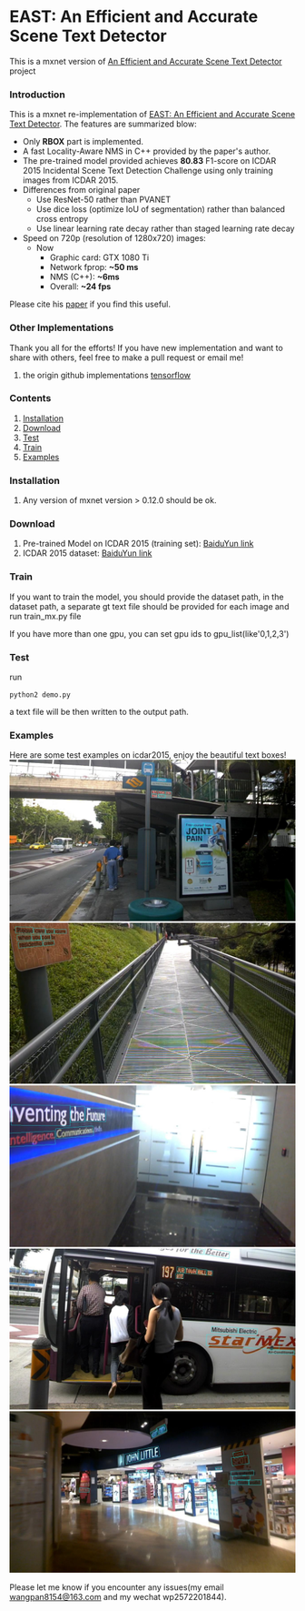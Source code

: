 # EAST: An Efficient and Accurate Scene Text Detector
This is a mxnet version of [An Efficient and Accurate Scene Text Detector](https://arxiv.org/abs/1704.03155v2) project

### Introduction
This is a mxnet re-implementation of [EAST: An Efficient and Accurate Scene Text Detector](https://arxiv.org/abs/1704.03155v2).
The features are summarized blow:

+ Only **RBOX** part is implemented.
+ A fast Locality-Aware NMS in C++ provided by the paper's author.
+ The pre-trained model provided achieves **80.83** F1-score on ICDAR 2015
	Incidental Scene Text Detection Challenge using only training images from ICDAR 2015.
+ Differences from original paper
	+ Use ResNet-50 rather than PVANET
	+ Use dice loss (optimize IoU of segmentation) rather than balanced cross entropy
	+ Use linear learning rate decay rather than staged learning rate decay
+ Speed on 720p (resolution of 1280x720) images:
	+ Now
		+ Graphic card: GTX 1080 Ti
		+ Network fprop: **~50 ms**
		+ NMS (C++): **~6ms**
		+ Overall: **~24 fps**

Please cite his [paper](https://arxiv.org/abs/1704.03155v2) if you find this useful.

### Other Implementations
Thank you all for the efforts! If you have new implementation and want to share with others, feel free to make a pull request or email me!
1. the origin github implementations [tensorflow](https://github.com/argman/EAST.git)

### Contents
1. [Installation](#installation)
2. [Download](#download)
3. [Test](#train)
4. [Train](#test)
5. [Examples](#examples)

### Installation
1. Any version of mxnet version > 0.12.0 should be ok.

### Download
1. Pre-trained Model on ICDAR 2015 (training set): [BaiduYun link](https://pan.baidu.com/s/1pMyJv6b) 
2. ICDAR 2015 dataset: [BaiduYun link](https://pan.baidu.com/s/1ht81dnm)

### Train
If you want to train the model, you should provide the dataset path, in the dataset path, a separate gt text file should be provided for each image
and run train_mx.py file


If you have more than one gpu, you can set gpu ids to gpu_list(like'0,1,2,3')


### Test
run
```
python2 demo.py
```

a text file will be then written to the output path.


### Examples
Here are some test examples on icdar2015, enjoy the beautiful text boxes!
![image_1](demo_images/img_2.jpg)
![image_2](demo_images/img_10.jpg)
![image_3](demo_images/img_14.jpg)
![image_4](demo_images/img_26.jpg)
![image_5](demo_images/img_75.jpg)

Please let me know if you encounter any issues(my email wangpan8154@163.com and my wechat wp2572201844).
